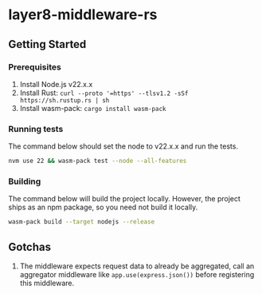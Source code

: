 # layer8-middleware-rs

## Getting Started

### Prerequisites

1. Install Node.js v22.x.x
2. Install Rust: `curl --proto '=https' --tlsv1.2 -sSf https://sh.rustup.rs | sh`
3. Install wasm-pack: `cargo install wasm-pack`

### Running tests

The command below should set the node to v22.x.x and run the tests.

```bash
nvm use 22 && wasm-pack test --node --all-features
```

### Building

The command below will build the project locally. However, the project ships as an npm package, so you need not build it locally.

```bash
wasm-pack build --target nodejs --release
```

## Gotchas

1. The middleware expects request data to already be aggregated, call an aggregator middleware like `app.use(express.json())` before registering this middleware.
